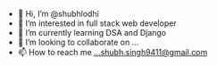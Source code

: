 - 👋 Hi, I’m @shubhlodhi
- 👀 I’m interested in full stack web developer
- 🌱 I’m currently learning DSA and Django
- 💞️ I’m looking to collaborate on ...
- 📫 How to reach me ...shubh.singh9411@gmail.com

<!---
shubhlodhi/shubhlodhi is a ✨ special ✨ repository because its `README.md` (this file) appears on your GitHub profile.
You can click the Preview link to take a look at your changes.
--->
